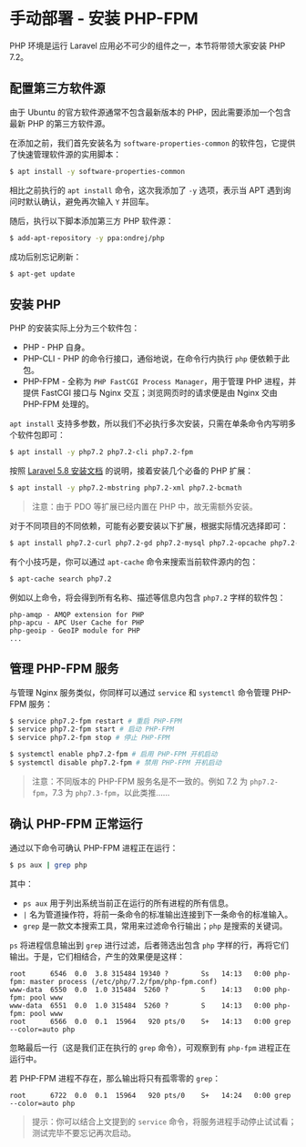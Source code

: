 # 手动部署 - 安装 PHP-FPM

PHP 环境是运行 Laravel 应用必不可少的组件之一，本节将带领大家安装 PHP 7.2。

## 配置第三方软件源

由于 Ubuntu 的官方软件源通常不包含最新版本的 PHP，因此需要添加一个包含最新 PHP 的第三方软件源。

在添加之前，我们首先安装名为 `software-properties-common` 的软件包，它提供了快速管理软件源的实用脚本：

```bash
$ apt install -y software-properties-common
```

相比之前执行的 `apt install` 命令，这次我添加了 `-y` 选项，表示当 APT 遇到询问时默认确认，避免再次输入 `Y` 并回车。

随后，执行以下脚本添加第三方 PHP 软件源：

```bash
$ add-apt-repository -y ppa:ondrej/php
```

成功后别忘记刷新：

```bash
$ apt-get update
```

## 安装 PHP

PHP 的安装实际上分为三个软件包：

- PHP - PHP 自身。
- PHP-CLI - PHP 的命令行接口，通俗地说，在命令行内执行 `php` 便依赖于此包。
- PHP-FPM - 全称为 `PHP FastCGI Process Manager`，用于管理 PHP 进程，并提供 FastCGI 接口与 Nginx 交互；浏览网页时的请求便是由 Nginx 交由 PHP-FPM 处理的。

`apt install` 支持多参数，所以我们不必执行多次安装，只需在单条命令内写明多个软件包即可：

```bash
$ apt install -y php7.2 php7.2-cli php7.2-fpm
```

按照 [Laravel 5.8 安装文档](https://laravel.com/docs/5.8/installation#installation) 的说明，接着安装几个必备的 PHP 扩展：

```bash
$ apt install -y php7.2-mbstring php7.2-xml php7.2-bcmath
```

> 注意：由于 PDO 等扩展已经内置在 PHP 中，故无需额外安装。

对于不同项目的不同依赖，可能有必要安装以下扩展，根据实际情况选择即可：

```bash
$ apt install php7.2-curl php7.2-gd php7.2-mysql php7.2-opcache php7.2-zip php7.2-sqlite3
```

有个小技巧是，你可以通过 `apt-cache` 命令来搜索当前软件源内的包：

```bash
$ apt-cache search php7.2
```

例如以上命令，将会得到所有名称、描述等信息内包含 `php7.2` 字样的软件包：

```
php-amqp - AMQP extension for PHP
php-apcu - APC User Cache for PHP
php-geoip - GeoIP module for PHP
...
```

## 管理 PHP-FPM 服务

与管理 Nginx 服务类似，你同样可以通过 `service` 和 `systemctl` 命令管理 PHP-FPM 服务：

```bash
$ service php7.2-fpm restart # 重启 PHP-FPM
$ service php7.2-fpm start # 启动 PHP-FPM
$ service php7.2-fpm stop # 停止 PHP-FPM
```

```bash
$ systemctl enable php7.2-fpm # 启用 PHP-FPM 开机启动
$ systemctl disable php7.2-fpm # 禁用 PHP-FPM 开机启动
```

> 注意：不同版本的 PHP-FPM 服务名是不一致的。例如 7.2 为 `php7.2-fpm`，7.3 为 `php7.3-fpm`，以此类推……

## 确认 PHP-FPM 正常运行

通过以下命令可确认 PHP-FPM 进程正在运行：

```bash
$ ps aux | grep php
```

其中：

- `ps aux` 用于列出系统当前正在运行的所有进程的所有信息。
- `|` 名为管道操作符，将前一条命令的标准输出连接到下一条命令的标准输入。
- `grep` 是一款文本搜索工具，常用来过滤命令行输出；`php` 是搜索的关键词。

`ps` 将进程信息输出到 `grep` 进行过滤，后者筛选出包含 `php` 字样的行，再将它们输出。于是，它们相结合，产生的效果便是这样：

```
root      6546  0.0  3.8 315484 19340 ?        Ss   14:13   0:00 php-fpm: master process (/etc/php/7.2/fpm/php-fpm.conf)
www-data  6550  0.0  1.0 315484  5260 ?        S    14:13   0:00 php-fpm: pool www
www-data  6551  0.0  1.0 315484  5260 ?        S    14:13   0:00 php-fpm: pool www
root      6566  0.0  0.1  15964   920 pts/0    S+   14:13   0:00 grep --color=auto php
```

忽略最后一行（这是我们正在执行的 `grep` 命令），可观察到有 `php-fpm` 进程正在运行中。

若 PHP-FPM 进程不存在，那么输出将只有孤零零的 `grep`：

```
root      6722  0.0  0.1  15964   920 pts/0    S+   14:24   0:00 grep --color=auto php
```

> 提示：你可以结合上文提到的 `service` 命令，将服务进程手动停止试试看；测试完毕不要忘记再次启动。
